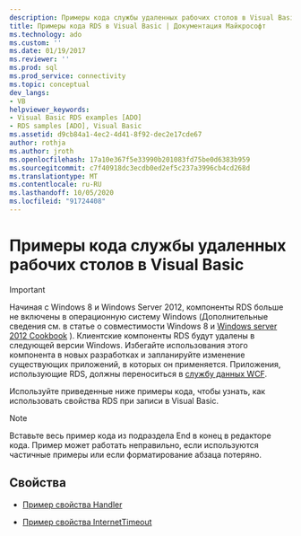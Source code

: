 ```yaml
---
description: Примеры кода службы удаленных рабочих столов в Visual Basic
title: Примеры кода RDS в Visual Basic | Документация Майкрософт
ms.technology: ado
ms.custom: ''
ms.date: 01/19/2017
ms.reviewer: ''
ms.prod: sql
ms.prod_service: connectivity
ms.topic: conceptual
dev_langs:
- VB
helpviewer_keywords:
- Visual Basic RDS examples [ADO]
- RDS samples [ADO], Visual Basic
ms.assetid: d9cb84a1-4ec2-4d41-8f92-dec2e17cde67
author: rothja
ms.author: jroth
ms.openlocfilehash: 17a10e367f5e33990b201083fd75be0d6383b959
ms.sourcegitcommit: c7f40918dc3ecdb0ed2ef5c237a3996cb4cd268d
ms.translationtype: MT
ms.contentlocale: ru-RU
ms.lasthandoff: 10/05/2020
ms.locfileid: "91724408"
---
```

# <a name="rds-code-examples-in-visual-basic"></a>Примеры кода службы удаленных рабочих столов в Visual Basic
> [!IMPORTANT]
>  Начиная с Windows 8 и Windows Server 2012, компоненты RDS больше не включены в операционную систему Windows (Дополнительные сведения см. в статье о совместимости Windows 8 и [Windows server 2012 Cookbook](https://www.microsoft.com/download/details.aspx?id=27416) ). Клиентские компоненты RDS будут удалены в следующей версии Windows. Избегайте использования этого компонента в новых разработках и запланируйте изменение существующих приложений, в которых он применяется. Приложения, использующие RDS, должны переноситься в [службу данных WCF](/dotnet/framework/wcf/).  
  
 Используйте приведенные ниже примеры кода, чтобы узнать, как использовать свойства RDS при записи в Visual Basic.  
  
> [!NOTE]
>  Вставьте весь пример кода из подраздела End в конец в редакторе кода. Пример может работать неправильно, если используются частичные примеры или если форматирование абзаца потеряно.  
  
## <a name="properties"></a>Свойства  
  
-   [Пример свойства Handler](./handler-property-example-vb.md)  
  
-   [Пример свойства InternetTimeout](./internettimeout-property-example-vb.md)